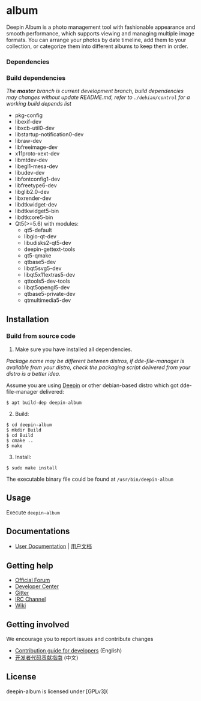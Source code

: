 # album

Deepin  Album is a photo management tool with fashionable appearance and smooth performance, which supports viewing and managing multiple image formats. You can arrange your photos by date timeline, add them to your collection, or categorize them into different albums to keep them in order.

### Dependencies

### Build dependencies

_The **master** branch is current development branch, build dependencies may changes without update README.md, refer to `./debian/control` for a working build depends list_

* pkg-config
* libexif-dev
* libxcb-util0-dev
* libstartup-notification0-dev
* libraw-dev
* libfreeimage-dev
* x11proto-xext-dev
* libmtdev-dev
* libegl1-mesa-dev
* libudev-dev
* libfontconfig1-dev
* libfreetype6-dev
* libglib2.0-dev
* libxrender-dev
* libdtkwidget-dev
* libdtkwidget5-bin
* libdtkcore5-bin
* Qt5(>=5.6) with modules:
  * qt5-default
  * libgio-qt-dev
  * libudisks2-qt5-dev
  * deepin-gettext-tools
  * qt5-qmake
  * qtbase5-dev
  * libqt5svg5-dev
  * libqt5x11extras5-dev
  * qttools5-dev-tools
  * libqt5opengl5-dev
  * qtbase5-private-dev
  * qtmultimedia5-dev



## Installation

### Build from source code

1. Make sure you have installed all dependencies.

_Package name may be different between distros, if dde-file-manager is available from your distro, check the packaging script delivered from your distro is a better idea._

Assume you are using [Deepin](https://distrowatch.com/table.php?distribution=deepin) or other debian-based distro which got dde-file-manager delivered:

``` shell
$ apt build-dep deepin-album
```

2. Build:

```
$ cd deepin-album
$ mkdir Build
$ cd Build
$ cmake ..
$ make
```

3. Install:

```
$ sudo make install
```

The executable binary file could be found at `/usr/bin/deepin-album`

## Usage

Execute `deepin-album`

## Documentations

 - [User Documentation](https://wikidev.uniontech.com/index.php?title=%E7%9B%B8%E5%86%8C) | [用户文档](https://wikidev.uniontech.com/index.php?title=%E7%9B%B8%E5%86%8C)

## Getting help

 - [Official Forum](https://bbs.deepin.org/)
 - [Developer Center](https://github.com/linuxdeepin/developer-center)
 - [Gitter](https://gitter.im/orgs/linuxdeepin/rooms)
 - [IRC Channel](https://webchat.freenode.net/?channels=deepin)
 - [Wiki](https://wiki.deepin.org/)

## Getting involved

We encourage you to report issues and contribute changes

 - [Contribution guide for developers](https://github.com/linuxdeepin/developer-center/wiki/Contribution-Guidelines-for-Developers-en) (English)
 - [开发者代码贡献指南](https://github.com/linuxdeepin/developer-center/wiki/Contribution-Guidelines-for-Developers) (中文)

## License

deepin-album is licensed under [GPLv3](